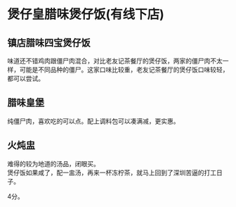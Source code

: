 # 煲仔皇腊味煲仔饭(有线下店)

## 镇店腊味四宝煲仔饭

味道还不错鸡肉跟僵尸肉混合，对比老友记茶餐厅的煲仔饭，两家的僵尸肉不太一样，可能是不同品种的僵尸。这家口味比较重，老友记茶餐厅的煲仔饭口味较轻，都可以尝试。

## 腊味皇堡

纯僵尸肉，喜欢吃的可以点。配上调料包可以凑满减，更实惠。

## 火炖盅

难得的较为地道的汤品，闭眼买。  
煲仔饭如果咸了，配一盅汤，再来一杯冻柠茶，就马上回到了深圳苦逼的打工日子。

4分。
